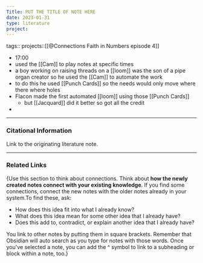 ```yaml
---
Title: PUT THE TITLE OF NOTE HERE
date: 2023-01-31
type: literature
project:
---
```

tags:: 
projects::[[@Connections Faith in Numbers episode 4]]


-   17:00
- used the [[Cam]] to play notes at specific times
- a boy working on raising threads on a [[loom]] was the son of a pipe organ creator so he used the [[Cam]] to automate the work
- to do this he used [[Punch Cards]] so the needs would only move where there where holes
- Flacon made the first automated [[loom]] using those [[Punch Cards]] 
	- but [[Jacquard]] did it better so got all the credit
- 

---
### Citational Information

Link to the originating literature note.

---

### Related Links

{Use this section to think about connections. Think about **how the newly created notes connect with your existing knowledge**. If you find some connections, connect the new notes with the older notes already in your system.To find these, ask:

-   How does this idea fit into what I already know?
-   What does this idea mean for some other idea that I already have?
-   Does this add to, contradict, or explain another idea that I already have?

You link to other notes by putting them in square brackets. Remember that Obsidian will auto search as you type for notes with those words. Once you've selected a note, you can add the ^ symbol to link to a subheading or block within a note, too.}